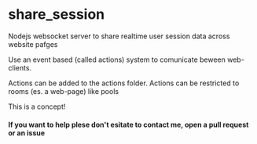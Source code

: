 # share_session
Nodejs websocket server to share realtime user session data across website pafges

Use an event based (called actions) system to comunicate beween web-clients.

Actions can be added to the actions folder. Actions can be restricted to rooms (es. a web-page) like pools

This is a concept! 
#### If you want to help plese don't esitate to contact me, open a pull request or an issue
